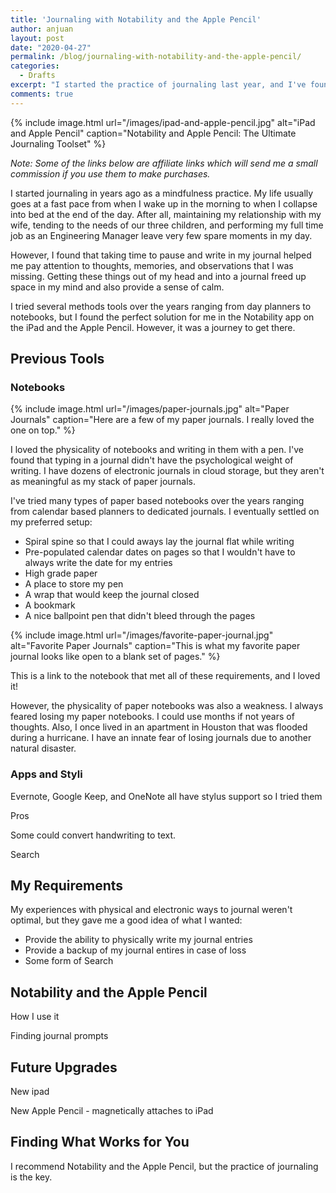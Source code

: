 ```yaml
---
title: 'Journaling with Notability and the Apple Pencil'
author: anjuan
layout: post
date: "2020-04-27"
permalink: /blog/journaling-with-notability-and-the-apple-pencil/
categories:
  - Drafts
excerpt: "I started the practice of journaling last year, and I've found that the Notability app and the Apple Pencil are the perfect set of tools for recording my thoughts."
comments: true
---
```


{% include image.html url="/images/ipad-and-apple-pencil.jpg" alt="iPad and Apple Pencil" caption="Notability and Apple Pencil: The Ultimate Journaling Toolset" %}

*Note: Some of the links below are affiliate links which will send me a small commission if you use them to make purchases.*

I started journaling in years ago as a mindfulness practice. My life usually goes at a fast pace from when I wake up in the morning to when I collapse into bed at the end of the day. After all, maintaining my relationship with my wife, tending to the needs of our three children, and performing my full time job as an Engineering Manager leave very few spare moments in my day.

However, I found that taking time to pause and write in my journal helped me pay attention to thoughts, memories, and observations that I was missing. Getting these things out of my head and into a journal freed up space in my mind and also provide a sense of calm.

I tried several methods tools over the years ranging from day planners to notebooks, but I found the perfect solution for me in the Notability app on the iPad and the Apple Pencil. However, it was a journey to get there.

## Previous Tools

### Notebooks

{% include image.html url="/images/paper-journals.jpg" alt="Paper Journals" caption="Here are a few of my paper journals. I really loved the one on top." %}

I loved the physicality of notebooks and writing in them with a pen. I've found that typing in a journal didn't have the psychological weight of writing. I have dozens of electronic journals in cloud storage, but they aren't as meaningful as my stack of paper journals.

I've tried many types of paper based notebooks over the years ranging from calendar based planners to dedicated journals. I eventually settled on my preferred setup:

* Spiral spine so that I could aways lay the journal flat while writing
* Pre-populated calendar dates on pages so that I wouldn't have to always write the date for my entries
* High grade paper
* A place to store my pen
* A wrap that would keep the journal closed
* A bookmark
* A nice ballpoint pen that didn't bleed through the pages

{% include image.html url="/images/favorite-paper-journal.jpg" alt="Favorite Paper Journals" caption="This is what my favorite paper journal looks like open to a blank set of pages." %}

This is a link to the notebook that met all of these requirements, and I loved it!

However, the physicality of paper notebooks was also a weakness. I always feared losing my paper notebooks. I could use months if not years of thoughts. Also, I once lived in an apartment in Houston that was flooded during a hurricane. I have an innate fear of losing journals due to another natural disaster.

### Apps and Styli

Evernote, Google Keep, and OneNote all have stylus support so I tried them

Pros

Some could convert handwriting to text. 

Search

## My Requirements

My experiences with physical and electronic ways to journal weren't optimal, but they gave me a good idea of what I wanted:

* Provide the ability to physically write my journal entries
* Provide a backup of my journal entires in case of loss
* Some form of Search

## Notability and the Apple Pencil

How I use it


Finding journal prompts

## Future Upgrades

New ipad

New Apple Pencil - magnetically attaches to iPad

## Finding What Works for You

I recommend Notability and the Apple Pencil, but the practice of journaling is the key.